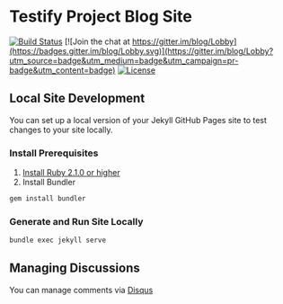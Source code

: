 # Testify Project Blog Site
[![Build Status](https://travis-ci.org/testify-project/blog.svg?branch=develop)](https://travis-ci.org/testify-project/blog)
[![Join the chat at https://gitter.im/blog/Lobby](https://badges.gitter.im/blog/Lobby.svg)](https://gitter.im/blog/Lobby?utm_source=badge&utm_medium=badge&utm_campaign=pr-badge&utm_content=badge)
[![License](https://img.shields.io/badge/Creative%20Commons-BY--SA-lightgrey.svg)](https://github.com/testify-project/blog/blob/master/LICENSE.md)

## Local Site Development
You can set up a local version of your Jekyll GitHub Pages site to test changes to your site locally.

### Install Prerequisites
1. [Install Ruby 2.1.0 or higher](https://www.ruby-lang.org/en/documentation/installation/)
1. Install Bundler
```bash
gem install bundler
```

### Generate and Run Site Locally
```bash
bundle exec jekyll serve
```
## Managing Discussions
You can manage comments via [Disqus](https://testify-project.disqus.com)